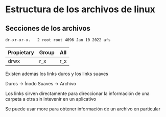 # Estructura de los archivos de linux

## Secciones de los archivos

```bash
dr-xr-xr-x.   2 root root 4096 Jan 10 2022 afs
```

|Propietary|Group|All|
|---|---|---|
|drwx|r_x|r_x|

Existen además los links duros y los links suaves

Duros -> Ínodo
Suaves -> Archivo

Los links sirven directamente para direccionar la información de una
carpeta a otra sin intevenir en un aplicativo

Se puede usar more para obtener información de un archivo en particular


